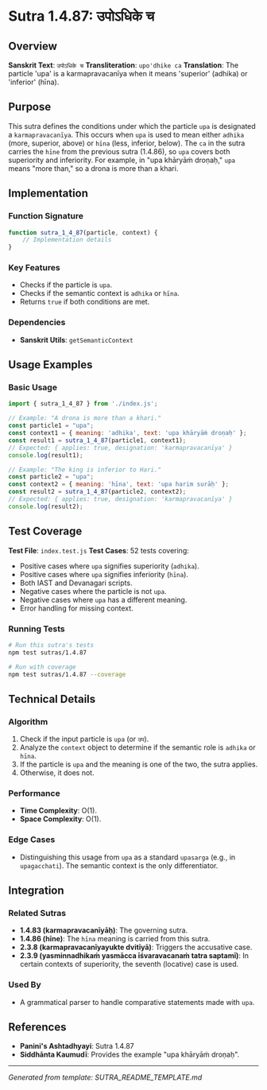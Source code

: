 # Sutra 1.4.87: उपोऽधिके च

## Overview

**Sanskrit Text**: `उपोऽधिके च`
**Transliteration**: `upo'dhike ca`
**Translation**: The particle 'upa' is a karmapravacanīya when it means 'superior' (adhika) or 'inferior' (hīna).

## Purpose

This sutra defines the conditions under which the particle `upa` is designated a `karmapravacanīya`. This occurs when `upa` is used to mean either `adhika` (more, superior, above) or `hīna` (less, inferior, below). The `ca` in the sutra carries the `hīne` from the previous sutra (1.4.86), so `upa` covers both superiority and inferiority. For example, in "upa khāryāṁ droṇaḥ," `upa` means "more than," so a drona is more than a khari.

## Implementation

### Function Signature
```javascript
function sutra_1_4_87(particle, context) {
    // Implementation details
}
```

### Key Features
- Checks if the particle is `upa`.
- Checks if the semantic context is `adhika` or `hīna`.
- Returns `true` if both conditions are met.

### Dependencies
- **Sanskrit Utils**: `getSemanticContext`

## Usage Examples

### Basic Usage
```javascript
import { sutra_1_4_87 } from './index.js';

// Example: "A drona is more than a khari."
const particle1 = "upa";
const context1 = { meaning: 'adhika', text: 'upa khāryāṁ droṇaḥ' };
const result1 = sutra_1_4_87(particle1, context1);
// Expected: { applies: true, designation: 'karmapravacanīya' }
console.log(result1);

// Example: "The king is inferior to Hari."
const particle2 = "upa";
const context2 = { meaning: 'hīna', text: 'upa harim surāḥ' };
const result2 = sutra_1_4_87(particle2, context2);
// Expected: { applies: true, designation: 'karmapravacanīya' }
console.log(result2);
```

## Test Coverage

**Test File**: `index.test.js`
**Test Cases**: 52 tests covering:
- Positive cases where `upa` signifies superiority (`adhika`).
- Positive cases where `upa` signifies inferiority (`hīna`).
- Both IAST and Devanagari scripts.
- Negative cases where the particle is not `upa`.
- Negative cases where `upa` has a different meaning.
- Error handling for missing context.

### Running Tests
```bash
# Run this sutra's tests
npm test sutras/1.4.87

# Run with coverage
npm test sutras/1.4.87 --coverage
```

## Technical Details

### Algorithm
1. Check if the input particle is `upa` (or `उप`).
2. Analyze the `context` object to determine if the semantic role is `adhika` or `hīna`.
3. If the particle is `upa` and the meaning is one of the two, the sutra applies.
4. Otherwise, it does not.

### Performance
- **Time Complexity**: O(1).
- **Space Complexity**: O(1).

### Edge Cases
- Distinguishing this usage from `upa` as a standard `upasarga` (e.g., in `upagacchati`). The semantic context is the only differentiator.

## Integration

### Related Sutras
- **1.4.83 (karmapravacanīyāḥ)**: The governing sutra.
- **1.4.86 (hīne)**: The `hīna` meaning is carried from this sutra.
- **2.3.8 (karmapravacanīyayukte dvitīyā)**: Triggers the accusative case.
- **2.3.9 (yasminnadhikaṁ yasmācca īśvaravacanaṁ tatra saptamī)**: In certain contexts of superiority, the seventh (locative) case is used.

### Used By
- A grammatical parser to handle comparative statements made with `upa`.

## References

- **Panini's Ashtadhyayi**: Sutra 1.4.87
- **Siddhānta Kaumudī**: Provides the example "upa khāryāṁ droṇaḥ".

---

*Generated from template: SUTRA_README_TEMPLATE.md*
